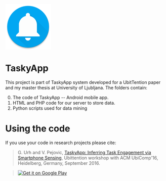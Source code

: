 ![TaskyApp logo](https://github.com/urgas9/TaskyApp/blob/master/TaskyApp/app/src/main/res/mipmap-xxhdpi/ic_launcher.png)

TaskyApp
=============

This project is part of TaskyApp system developed for a UbitTention paper and my master thesis at University of Ljubljana. The folders contain:

0. The code of TaskyApp -- Android mobile app.
0. HTML and PHP code for our server to store data.
0. Python scripts used for data mining

# Using the code
If you use your code in research projects please cite:
>G. Urh and V. Pejovic, [TaskyApp: Inferring Task Engagement via Smartphone Sensing](http://lrss.fri.uni-lj.si/Veljko/docs/Urh16Ubittention.pdf), 
>Ubittention workshop with ACM UbiComp'16, Heidelberg, Germany, September 2016.



><a href='https://play.google.com/store/apps/details?id=si.uni_lj.fri.taskyapp&utm_source=global_co&utm_medium=prtnr&utm_content=Mar2515&utm_campaign=PartBadge&pcampaignid=MKT-Other-global-all-co-prtnr-py-PartBadge-Mar2515-1'><img alt='Get it on Google Play' src='http://steverichey.github.io/google-play-badge-svg/img/en_get.svg'/></a>

